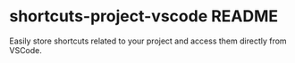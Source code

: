 # shortcuts-project-vscode README

Easily store shortcuts related to your project and access them directly from VSCode.